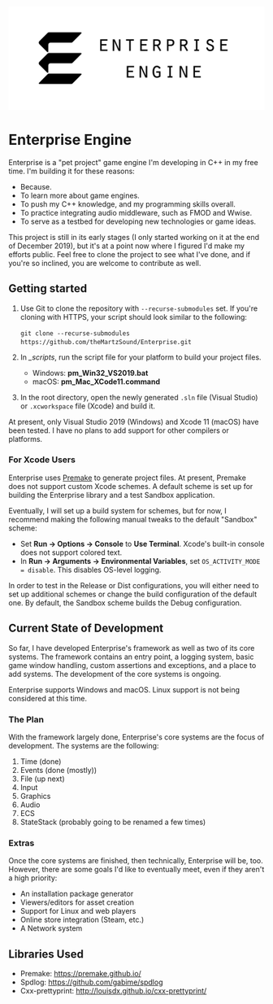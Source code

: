 ![Enterprise Engine](_resources/Branding/EPLogo_BlackCaptioned.png)

# Enterprise Engine
Enterprise is a "pet project" game engine I'm developing in C++ in my free time. I'm building it for these 
reasons:
* Because.
* To learn more about game engines.
* To push my C++ knowledge, and my programming skills overall.
* To practice integrating audio middleware, such as FMOD and Wwise.
* To serve as a testbed for developing new technologies or game ideas.

This project is still in its early stages (I only started working on it at the end of December 2019), 
but it's at a point now where I figured I'd make my efforts public. Feel free to clone the project to see 
what I've done, and if you're so inclined, you are welcome to contribute as well.

## Getting started
1. Use Git to clone the repository with `--recurse-submodules` set.  If you're cloning with HTTPS, your 
script should look similar to the following:

    `git clone --recurse-submodules https://github.com/theMartzSound/Enterprise.git`

2. In *_scripts*, run the script file for your platform to build your project files.
    * Windows: **pm_Win32_VS2019.bat**
    * macOS: **pm_Mac_XCode11.command**
3. In the root directory, open the newly generated `.sln` file (Visual Studio) or `.xcworkspace` file (Xcode) 
and build it.

At present, only Visual Studio 2019 (Windows) and Xcode 11 (macOS) have been tested.  I have no plans to 
add support for other compilers or platforms.

### For Xcode Users

Enterprise uses [Premake](https://premake.github.io/) to generate project files.  At present, Premake does 
not support custom Xcode schemes.  A default scheme is set up for building the Enterprise library and a test
Sandbox application.

Eventually, I will set up a build system for schemes, but for now, I recommend making the following manual 
tweaks to the default "Sandbox" scheme:
* Set **Run -> Options -> Console** to **Use Terminal**.  Xcode's built-in console does not support colored
  text.
* In **Run -> Arguments -> Environmental Variables**, set `OS_ACTIVITY_MODE = disable`.  This disables
  OS-level logging.

In order to test in the Release or Dist configurations, you will either need to set up additional schemes or 
change the build configuration of the default one.  By default, the Sandbox scheme builds the Debug configuration.

## Current State of Development
So far, I have developed Enterprise's framework as well as two of its core systems. The framework contains 
an entry point, a logging system, basic game window handling, custom assertions and exceptions, and a place 
to add systems. The development of the core systems is ongoing.

Enterprise supports Windows and macOS.  Linux support is not being considered at this time.

### The Plan

With the framework largely done, Enterprise's core systems are the focus of development. The systems are 
the following:

1. Time (done)
2. Events (done (mostly))
3. File (up next)
4. Input
5. Graphics
6. Audio
7. ECS
8. StateStack (probably going to be renamed a few times)

### Extras
Once the core systems are finished, then technically, Enterprise will be, too. However, there are some 
goals I'd like to eventually meet, even if they aren't a high priority:

* An installation package generator
* Viewers/editors for asset creation
* Support for Linux and web players
* Online store integration (Steam, etc.)
* A Network system

## Libraries Used
* Premake: <https://premake.github.io/>
* Spdlog: <https://github.com/gabime/spdlog>
* Cxx-prettyprint: <http://louisdx.github.io/cxx-prettyprint/>